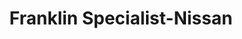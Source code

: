 ---
title: "Franklin Specialist-Nissan"
url: /saint-louis/franklin-specialist-nissan/
shop: car repair
---